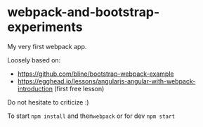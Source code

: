 # webpack-and-bootstrap-experiments

My very first webpack app.

Loosely based on:
- https://github.com/bline/bootstrap-webpack-example
- https://egghead.io/lessons/angularjs-angular-with-webpack-introduction (first free lesson)

Do not hesitate to criticize :)


To start `npm install` and then`webpack` or for dev `npm start`
